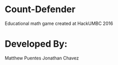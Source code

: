 # Count-Defender
Educational math game created at HackUMBC 2016 

# Developed By:
 Matthew Puentes
 Jonathan Chavez
